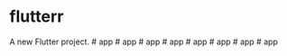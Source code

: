 # flutterr

A new Flutter project.
#   a p p  
 #   a p p  
 #   a p p  
 #   a p p  
 #   a p p  
 #   a p p  
 #   a p p  
 #   a p p  
 
